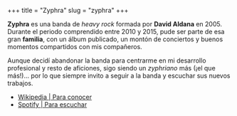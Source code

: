 +++
title = "Zyphra"
slug = "zyphra"
+++

**Zyphra** es una banda de _heavy rock_ formada por **David Aldana** en 2005. Durante el periodo comprendido entre 2010 y 2015, pude ser parte de esa gran **familia**, con un álbum publicado, un montón de conciertos y buenos momentos compartidos con mis compañeros.

Aunque decidí abandonar la banda para centrarme en mi desarrollo profesional y resto de aficiones, sigo siendo un _zyphriano_ más (¡el que más!)... por lo que siempre invito a seguir a la banda y escuchar sus nuevos trabajos.

* [Wikipedia | Para conocer](https://es.wikipedia.org/wiki/Zyphra "Artículo de la banda en Wikipedia")
* [Spotify | Para escuchar](https://open.spotify.com/artist/7zyGU6iKtcRrk5IZU8S10x "Página de artista en Spotify")
